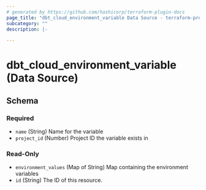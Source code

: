 ```yaml
---
# generated by https://github.com/hashicorp/terraform-plugin-docs
page_title: "dbt_cloud_environment_variable Data Source - terraform-provider-dbt-cloud"
subcategory: ""
description: |-
  
---
```


# dbt_cloud_environment_variable (Data Source)





<!-- schema generated by tfplugindocs -->
## Schema

### Required

- `name` (String) Name for the variable
- `project_id` (Number) Project ID the variable exists in

### Read-Only

- `environment_values` (Map of String) Map containing the environment variables
- `id` (String) The ID of this resource.


